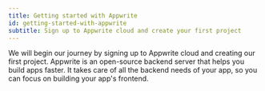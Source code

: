 ```yaml
---
title: Getting started with Appwrite
id: getting-started-with-appwrite
subtitle: Sign up to Appwrite cloud and create your first project
---
```


We will begin our journey by signing up to Appwrite cloud and creating our first project. Appwrite is an open-source backend server that helps you build apps faster. It takes care of all the backend needs of your app, so you can focus on building your app's frontend.